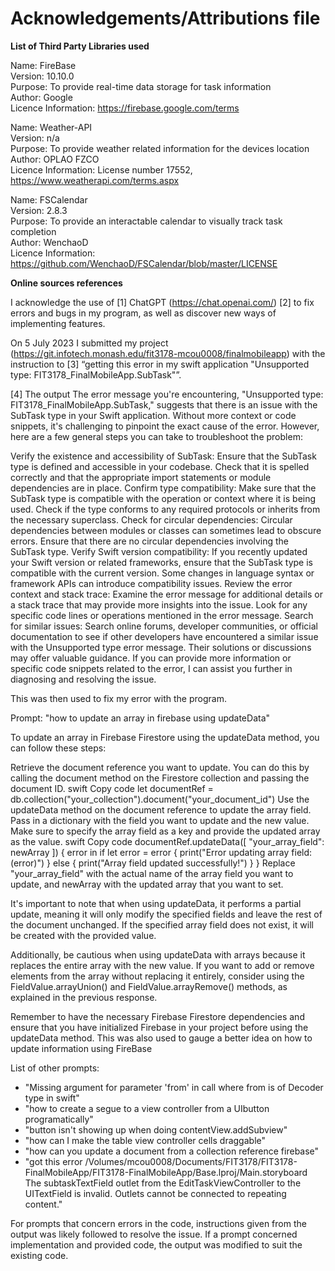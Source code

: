 #  Acknowledgements/Attributions file

__List of Third Party Libraries used__<br>

Name: FireBase<br>
Version: 10.10.0<br>
Purpose: To provide real-time data storage for task information <br>
Author: Google<br>
Licence Information: https://firebase.google.com/terms<br>

Name: Weather-API<br>
Version: n/a<br>
Purpose: To provide weather related information for the devices location<br>
Author: OPLAO FZCO<br>
Licence Information: License number 17552, https://www.weatherapi.com/terms.aspx<br>

Name: FSCalendar<br>
Version: 2.8.3<br>
Purpose: To provide an interactable calendar to visually track task completion<br>
Author: WenchaoD<br>
Licence Information: https://github.com/WenchaoD/FSCalendar/blob/master/LICENSE<br>


__Online sources references__<br>

I acknowledge the use of [1] ChatGPT (https://chat.openai.com/) [2] to fix errors and bugs in my program, as well as discover new ways of implementing features.<br>

On 5 July 2023 I submitted my project (https://git.infotech.monash.edu/fit3178-mcou0008/finalmobileapp) with the instruction to [3] “getting this error in my swift application "Unsupported type: FIT3178_FinalMobileApp.SubTask"”.<br>

[4] The output The error message you're encountering, "Unsupported type: FIT3178_FinalMobileApp.SubTask," suggests that there is an issue with the SubTask type in your Swift application. Without more context or code snippets, it's challenging to pinpoint the exact cause of the error. However, here are a few general steps you can take to troubleshoot the problem:

Verify the existence and accessibility of SubTask: Ensure that the SubTask type is defined and accessible in your codebase. Check that it is spelled correctly and that the appropriate import statements or module dependencies are in place.
Confirm type compatibility: Make sure that the SubTask type is compatible with the operation or context where it is being used. Check if the type conforms to any required protocols or inherits from the necessary superclass.
Check for circular dependencies: Circular dependencies between modules or classes can sometimes lead to obscure errors. Ensure that there are no circular dependencies involving the SubTask type.
Verify Swift version compatibility: If you recently updated your Swift version or related frameworks, ensure that the SubTask type is compatible with the current version. Some changes in language syntax or framework APIs can introduce compatibility issues.
Review the error context and stack trace: Examine the error message for additional details or a stack trace that may provide more insights into the issue. Look for any specific code lines or operations mentioned in the error message.
Search for similar issues: Search online forums, developer communities, or official documentation to see if other developers have encountered a similar issue with the Unsupported type error message. Their solutions or discussions may offer valuable guidance.
If you can provide more information or specific code snippets related to the error, I can assist you further in diagnosing and resolving the issue.

 This was then used to fix my error with the program.<br>


Prompt: "how to update an array in firebase using updateData"<br>

To update an array in Firebase Firestore using the updateData method, you can follow these steps:

Retrieve the document reference you want to update. You can do this by calling the document method on the Firestore collection and passing the document ID.
swift
Copy code
let documentRef = db.collection("your_collection").document("your_document_id")
Use the updateData method on the document reference to update the array field. Pass in a dictionary with the field you want to update and the new value. Make sure to specify the array field as a key and provide the updated array as the value.
swift
Copy code
documentRef.updateData([
    "your_array_field": newArray
]) { error in
    if let error = error {
        print("Error updating array field: \(error)")
    } else {
        print("Array field updated successfully!")
    }
}
Replace "your_array_field" with the actual name of the array field you want to update, and newArray with the updated array that you want to set.

It's important to note that when using updateData, it performs a partial update, meaning it will only modify the specified fields and leave the rest of the document unchanged. If the specified array field does not exist, it will be created with the provided value.

Additionally, be cautious when using updateData with arrays because it replaces the entire array with the new value. If you want to add or remove elements from the array without replacing it entirely, consider using the FieldValue.arrayUnion() and FieldValue.arrayRemove() methods, as explained in the previous response.

Remember to have the necessary Firebase Firestore dependencies and ensure that you have initialized Firebase in your project before using the updateData method. This was also used to gauge a better idea on how to update information using FireBase<br>

List of other prompts:
- "Missing argument for parameter 'from' in call where from is of Decoder type in swift"
- "how to create a segue to a view controller from a UIbutton programatically"
- "button isn't showing up when doing contentView.addSubview"
- "how can I make the table view controller cells draggable"
- "how can you update a document from a collection reference firebase"
- "got this error /Volumes/mcou0008/Documents/FIT3178/FIT3178-FinalMobileApp/FIT3178-FinalMobileApp/Base.lproj/Main.storyboard The subtaskTextField outlet from the EditTaskViewController to the UITextField is invalid. Outlets cannot be connected to repeating content."

For prompts that concern errors in the code, instructions given from the output was likely followed to resolve the issue. If a prompt concerned implementation and provided code, the output was modified to suit the existing code.<br>

